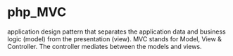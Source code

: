 # php_MVC


application design pattern that separates the application data and business logic (model) from the presentation (view). 
MVC stands for Model, View & Controller.
The controller mediates between the models and views.
